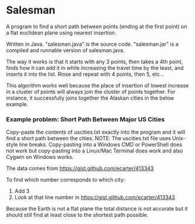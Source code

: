 
# Salesman

A program to find a short path between points (ending at the first point) 
on a flat euclidean plane using nearest insertion.

Written in Java. "salesman.java" is the source code.
"salesman.jar" is a compiled and runnable version of salesman.java.

The way it works is that it starts with any 3 points, then takes a 4th point, 
finds how it can add it in while increasing the travel time by the least, and 
inserts it into the list. Rinse and repeat with 4 points, then 5, etc...

This algorithm works well because the place of insertion of lowest increase in 
a cluster of points will always join the cluster of points together. For instance, 
it successfully joins together the Alaskan cities in the below example.



### Example problem: Short Path Between Major US Cities

Copy-paste the contents of uscities.txt exactly into the program 
and it will find a short path between the cities. NOTE: The uscities.txt 
file uses Unix-style line breaks. Copy-pasting into a Windows CMD or 
PowerShell does not work but copy-pasting into a Linux/Mac Terminal does 
work and also Cygwin on Windows works.

The data comes from https://gist.github.com/ecarter/413343

To find which number corresponds to which city: 
1. Add 3
2. Look at that line number in https://gist.github.com/ecarter/413343

Because the Earth is not a flat plane the total distance is not accurate 
but it should still find at least close to the shortest path possible.



